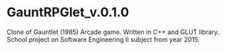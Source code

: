 # GauntRPGlet_v.0.1.0
Clone of Gauntlet (1985) Arcade game.
Written in C++ and GLUT library.
School project on Software Engineering II subject from year 2015.
